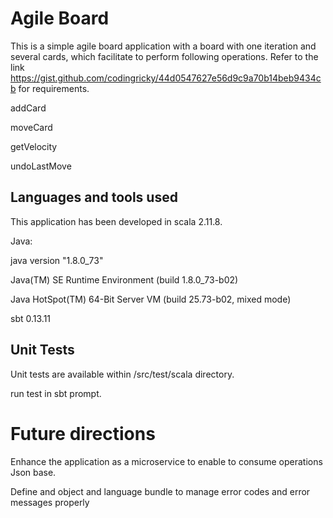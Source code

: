 Agile Board
===========
This is a simple agile board application with a board with one iteration and several cards, which facilitate to perform
following operations. Refer to the link https://gist.github.com/codingricky/44d0547627e56d9c9a70b14beb9434cb for
requirements.

addCard

moveCard

getVelocity

undoLastMove


Languages and tools used
------------------------
This application has been developed in scala 2.11.8.

Java:

java version "1.8.0_73"

Java(TM) SE Runtime Environment (build 1.8.0_73-b02)

Java HotSpot(TM) 64-Bit Server VM (build 25.73-b02, mixed mode)

sbt 0.13.11

Unit Tests
----------
Unit tests are available within /src/test/scala directory.

run test in sbt prompt.

Future directions
=================
Enhance the application as a microservice to enable to consume operations Json base.

Define and object and language bundle to manage error codes and error messages properly
